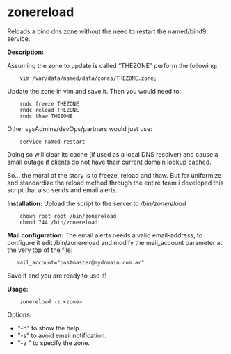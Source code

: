 # zonereload
Reloads a bind dns zone without the need to restart the named/bind9 service.

**Description:**

Assuming the zone to update is called “THEZONE” perform the following:
```
    vim /var/data/named/data/zones/THEZONE.zone;
```
Update the zone in vim and save it. Then you would need to:
```
    rndc freeze THEZONE
    rndc reload THEZONE
    rndc thaw THEZONE
```
Other sysAdmins/devOps/partners would just use:
```
    service named restart
```
Doing so will clear its cache (if used as a local DNS resolver) and cause a
small outage if clients do not have their current domain lookup cached.

So… the moral of the story is to freeze, reload and thaw. But for uniformize
and standardize the reload method through the entire team i developed this
script that also sends and email alerts.

**Installation:**
Upload the script to the server to */bin/zonereload*
```
    chown root root /bin/zonereload
    chmod 744 /bin/zonereload
```
**Mail configuration:**
The email alerts needs a valid email-address, to configure it edit /bin/zonereload
and modify the mail_account parameter at the very top of the file:
```
   mail_account="postmaster@mydomain.com.ar"
```
Save it and you are ready to use it!

**Usage:**
```
    zonereload -z <zone>
```
Options:

- "-h" to show the help.
- "-s" to avoid email notification.
- "-z <zone>" to specify the zone.
